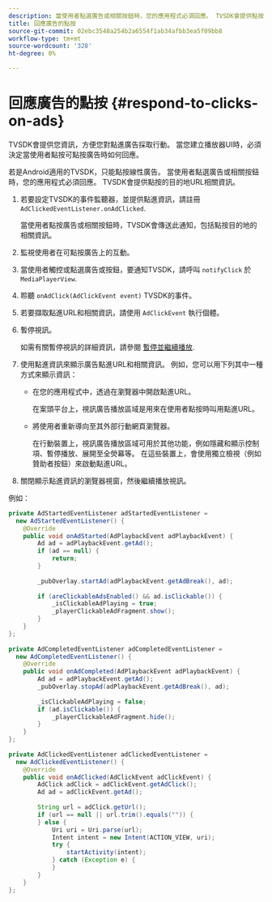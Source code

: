 ```yaml
---
description: 當使用者點選廣告或相關按鈕時，您的應用程式必須回應。 TVSDK會提供點按的目的地URL相關資訊。
title: 回應廣告的點按
source-git-commit: 02ebc3548a254b2a6554f1ab34afbb3ea5f09bb8
workflow-type: tm+mt
source-wordcount: '328'
ht-degree: 0%

---
```


# 回應廣告的點按 {#respond-to-clicks-on-ads}

TVSDK會提供您資訊，方便您對點進廣告採取行動。 當您建立播放器UI時，必須決定當使用者點按可點按廣告時如何回應。

若是Android適用的TVSDK，只能點按線性廣告。
當使用者點選廣告或相關按鈕時，您的應用程式必須回應。 TVSDK會提供點按的目的地URL相關資訊。

1. 若要設定TVSDK的事件監聽器，並提供點進資訊，請註冊 `AdClickedEventListener.onAdClicked`.

   當使用者點按廣告或相關按鈕時，TVSDK會傳送此通知，包括點按目的地的相關資訊。
1. 監視使用者在可點按廣告上的互動。
1. 當使用者觸控或點選廣告或按鈕，要通知TVSDK，請呼叫 `notifyClick` 於 `MediaPlayerView`.
1. 聆聽 `onAdClick(AdClickEvent event)` TVSDK的事件。
1. 若要擷取點進URL和相關資訊，請使用 `AdClickEvent` 執行個體。
1. 暫停視訊。

   如需有關暫停視訊的詳細資訊，請參閱  [暫停並繼續播放](../../ad-insertion/clickable-ads/android-3x-pausing-resuming-playback.md).
1. 使用點進資訊來顯示廣告點進URL和相關資訊。 例如，您可以用下列其中一種方式來顯示資訊：

   * 在您的應用程式中，透過在瀏覽器中開啟點進URL。

     在案頭平台上，視訊廣告播放區域是用來在使用者點按時叫用點進URL。
   * 將使用者重新導向至其外部行動網頁瀏覽器。

     在行動裝置上，視訊廣告播放區域可用於其他功能，例如隱藏和顯示控制項、暫停播放、展開至全熒幕等。 在這些裝置上，會使用獨立檢視（例如贊助者按鈕）來啟動點進URL。

1. 關閉顯示點進資訊的瀏覽器視窗，然後繼續播放視訊。

<!--<a id="example_2D93228E510D438C8AB5559897817A47"></a>-->

例如：

```java
private AdStartedEventListener adStartedEventListener =  
  new AdStartedEventListener() { 
    @Override 
    public void onAdStarted(AdPlaybackEvent adPlaybackEvent) { 
        Ad ad = adPlaybackEvent.getAd(); 
        if (ad == null) { 
            return; 
        } 
 
        _pubOverlay.startAd(adPlaybackEvent.getAdBreak(), ad); 
 
        if (areClickableAdsEnabled() && ad.isClickable()) { 
            _isClickableAdPlaying = true; 
            _playerClickableAdFragment.show(); 
        } 
    } 
}; 
 
private AdCompletedEventListener adCompletedEventListener =  
  new AdCompletedEventListener() { 
    @Override 
    public void onAdCompleted(AdPlaybackEvent adPlaybackEvent) { 
        Ad ad = adPlaybackEvent.getAd(); 
        _pubOverlay.stopAd(adPlaybackEvent.getAdBreak(), ad); 
 
        _isClickableAdPlaying = false; 
        if (ad.isClickable()) { 
            _playerClickableAdFragment.hide(); 
        } 
    } 
}; 
 
private AdClickedEventListener adClickedEventListener =  
  new AdClickedEventListener() { 
    @Override 
    public void onAdClicked(AdClickEvent adClickEvent) { 
        AdClick adClick = adClickEvent.getAdClick(); 
        Ad ad = adClickEvent.getAd(); 
 
        String url = adClick.getUrl(); 
        if (url == null || url.trim().equals("")) { 
        } else { 
            Uri uri = Uri.parse(url); 
            Intent intent = new Intent(ACTION_VIEW, uri); 
            try { 
                startActivity(intent); 
            } catch (Exception e) { 
            } 
        } 
    } 
}; 
```
